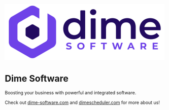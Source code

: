 ![Dime Software](assets/logo.svg)

<h1 class="center"> Dime Software </h1>

Boosting your business with powerful and integrated software.

Check out [dime-software.com](www.dimesoftware.com) and [dimescheduler.com](www.dimescheduler.com) for more about us!